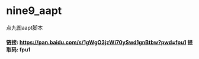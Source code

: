 # nine9_aapt
点九图aapt脚本

#### 链接: https://pan.baidu.com/s/1gWgO3jzWi70ySwd1gnBtbw?pwd=fpu1 提取码: fpu1 
